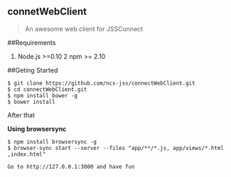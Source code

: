 ## connetWebClient
> An awesome web client for JSSConnect

##Requirements
1. Node.js >=0.10
2  npm >= 2.10

##Geting Started
````
$ git clone https://github.com/ncs-jss/connectWebClient.git
$ cd connectWebClient.git
$ npm install bower -g
$ bower install
````
After that

**Using browsersync**

````
$ npm install browsersync -g
$ browser-sync start --server --files "app/**/*.js, app/views/*.html ,index.html"

Go to http://127.0.0.1:3000 and have fun

````

